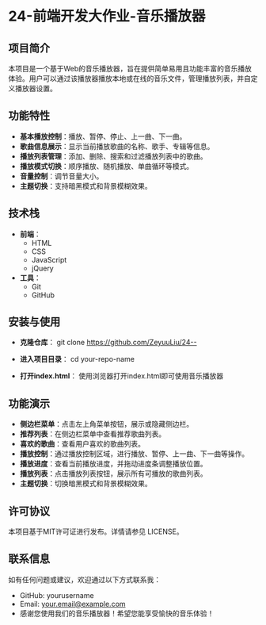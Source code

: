 # 24-前端开发大作业-音乐播放器

## 项目简介
本项目是一个基于Web的音乐播放器，旨在提供简单易用且功能丰富的音乐播放体验。用户可以通过该播放器播放本地或在线的音乐文件，管理播放列表，并自定义播放器设置。

## 功能特性
- **基本播放控制**：播放、暂停、停止、上一曲、下一曲。
- **歌曲信息展示**：显示当前播放歌曲的名称、歌手、专辑等信息。
- **播放列表管理**：添加、删除、搜索和过滤播放列表中的歌曲。
- **播放模式切换**：顺序播放、随机播放、单曲循环等模式。
- **音量控制**：调节音量大小。
- **主题切换**：支持暗黑模式和背景模糊效果。

## 技术栈
- **前端**：
  - HTML
  - CSS
  - JavaScript
  - jQuery
- **工具**：
  - Git
  - GitHub

## 安装与使用

- **克隆仓库**：
   git clone https://github.com/ZeyuuLiu/24--
   
- **进入项目目录**：
   cd your-repo-name
   
- **打开index.html**：
   使用浏览器打开index.html即可使用音乐播放器

## 功能演示
- **侧边栏菜单**：点击左上角菜单按钮，展示或隐藏侧边栏。
- **推荐列表**：在侧边栏菜单中查看推荐歌曲列表。
- **喜欢的歌曲**：查看用户喜欢的歌曲列表。
- **播放控制**：通过播放控制区域，进行播放、暂停、上一曲、下一曲等操作。
- **播放进度**：查看当前播放进度，并拖动进度条调整播放位置。
- **播放列表**：点击播放列表按钮，展示所有可播放的歌曲列表。
- **主题切换**：切换暗黑模式和背景模糊效果。

## 许可协议
本项目基于MIT许可证进行发布。详情请参见 LICENSE。

## 联系信息
如有任何问题或建议，欢迎通过以下方式联系我：
- GitHub: yourusername
- Email: your.email@example.com
- 感谢您使用我们的音乐播放器！希望您能享受愉快的音乐体验！
